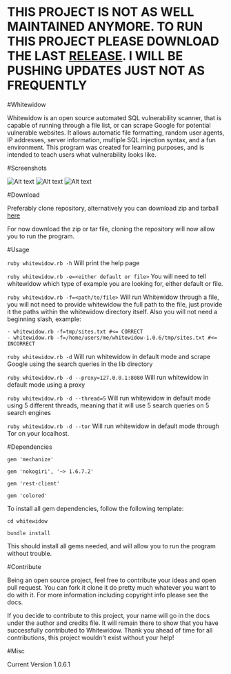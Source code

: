 # THIS PROJECT IS NOT AS WELL MAINTAINED ANYMORE. TO RUN THIS PROJECT PLEASE DOWNLOAD THE LAST [RELEASE](https://github.com/Ekultek/whitewidow/releases/tag/1.0.6.1). I WILL BE PUSHING UPDATES JUST NOT AS FREQUENTLY

#Whitewidow

Whitewidow is an open source automated SQL vulnerability scanner, that is capable of running through a file list, or can
scrape Google for potential vulnerable websites. It allows automatic file formatting, random user agents, IP addresses,
server information, multiple SQL injection syntax, and a fun environment. This program was created for learning purposes,
and is intended to teach users what vulnerability looks like.

#Screenshots

![Alt text](http://s30.postimg.org/7ik6ycicx/githubpic.jpg "Credits, legal, TOS")
![Alt text](http://s30.postimg.org/lstr9typd/githubpic2.jpg "Default Mode")
![Alt text](http://s30.postimg.org/5tb3qa2nl/githubpic3.jpg "File Mode")

#Download

Preferably clone repository, alternatively you can download zip and tarball [here](https://github.com/Ekultek/whitewidow/releases/tag/1.0.6.1)

For now download the zip or tar file, cloning the repository will now allow you to run the program.

#Usage

`ruby whitewidow.rb -h` Will print the help page

`ruby whitewidow.rb -e=<either default or file>` You will need to tell whitewidow which type of example you are looking
for, either default or file.

`ruby whitewidow.rb -f=<path/to/file>` Will run Whitewidow through a file, you will not need to provide whitewidow the
full path to the file, just provide it the paths within the whitewidow directory itself. Also you will not need a beginning
slash, example:

    - whitewidow.rb -f=tmp/sites.txt #<= CORRECT
    - whitewidow.rb -f=/home/users/me/whitewidow-1.0.6/tmp/sites.txt #<= INCORRECT

`ruby whitewidow.rb -d` Will run whitewidow in default mode and scrape Google using the search queries in the lib directory

`ruby whitewidow.rb -d --proxy=127.0.0.1:8080` Will run whitewidow in default mode using a proxy

`ruby whitewidow.rb -d --thread=5` Will run whitewidow in default mode using 5 different threads, meaning that it will
use 5 search queries on 5 search engines

`ruby whitewidow.rb -d --tor` Will run whitewidow in default mode through Tor on your localhost.

#Dependencies

`gem 'mechanize'`

`gem 'nokogiri', '~> 1.6.7.2'`

`gem 'rest-client'`

`gem 'colored'`

To install all gem dependencies, follow the following template:

`cd whitewidow`

`bundle install`

This should install all gems needed, and will allow you to run the program without trouble.

#Contribute

Being an open source project, feel free to contribute your ideas and open pull request. You can fork it clone it do pretty
much whatever you want to do with it. For more information including copyright info please see the docs.

If you decide
to contribute to this project, your name will go in the docs under the author and credits file. It will remain there to
show that you have successfully contributed to Whitewidow. Thank you ahead of time for all contributions, this project 
wouldn't exist without your help!

#Misc

Current Version 1.0.6.1
